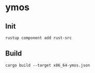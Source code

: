 # ymos

## Init

```
rustup component add rust-src
```

## Build

```
cargo build --target x86_64-ymos.json

```
